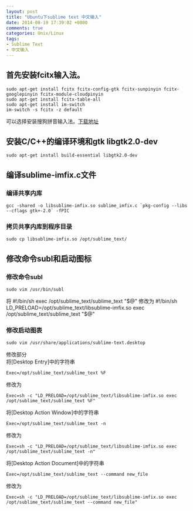 ```yaml
---
layout: post
title: "Ubuntu下sublime text 中文输入"
date: 2014-08-19 17:39:02 +0800
comments: true
categories: Unix/Linux
tags: 
- Sublime Text
- 中文输入
---
```


## 首先安装fcitx输入法。  
```
sudo apt-get install fcitx fcitx-config-gtk fcitx-sunpinyin fcitx-googlepinyin fcitx-module-cloudpinyin
sudo apt-get install fcitx-table-all
sudo apt-get install im-switch
im-switch -s fcitx -z default
```
可以选择安装搜狗拼音输入法。[下载地址](http://pinyin.sogou.com/linux/)  

## 安装C/C++的编译环境和gtk libgtk2.0-dev  
```
sudo apt-get install build-essential libgtk2.0-dev
```
<!--more-->
## 编译sublime-imfix.c文件

<script src="https://gist.github.com/chaoskyme/ad79f1090c00b2c649d3.js"></script>

### 编译共享内库  
    gcc -shared -o libsublime-imfix.so sublime_imfix.c `pkg-config --libs --cflags gtk+-2.0` -fPIC

### 拷贝共享内库到程序目录  
	sudo cp libsublime-imfix.so /opt/sublime_text/

## 修改命令subl和启动图标

### 修改命令subl  
    sudo vim /usr/bin/subl
将
    #!/bin/sh
    exec /opt/sublime_text/sublime_text "$@"
修改为
    #!/bin/sh
    LD_PRELOAD=/opt/sublime_text/libsublime-imfix.so exec /opt/sublime_text/sublime_text "$@"  

### 修改启动图表  
    sudo vim /usr/share/applications/sublime-text.desktop  

修改部分  
将[Desktop Entry]中的字符串

    Exec=/opt/sublime_text/sublime_text %F  
修改为  

    Exec=sh -c "LD_PRELOAD=/opt/sublime_text/libsublime-imfix.so exec /opt/sublime_text/sublime_text %F"  

将[Desktop Action Window]中的字符串

    Exec=/opt/sublime_text/sublime_text -n  
修改为

    Exec=sh -c "LD_PRELOAD=/opt/sublime_text/libsublime-imfix.so exec /opt/sublime_text/sublime_text -n"

将[Desktop Action Document]中的字符串  

    Exec=/opt/sublime_text/sublime_text --command new_file  
修改为  

    Exec=sh -c "LD_PRELOAD=/opt/sublime_text/libsublime-imfix.so exec /opt/sublime_text/sublime_text --command new_file"  


